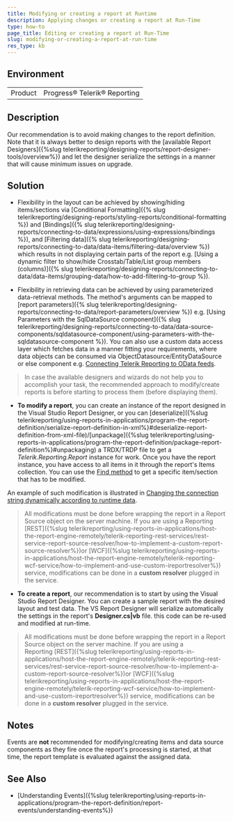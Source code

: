 ```yaml
---
title: Modifying or creating a report at Runtime
description: Applying changes or creating a report at Run-Time
type: how-to
page_title: Editing or creating a report at Run-Time
slug: modifying-or-creating-a-report-at-run-time
res_type: kb
---
```


## Environment

<table>
	<tr>
		<td>Product</td>
		<td>Progress® Telerik® Reporting</td>
	</tr>
</table>

## Description

Our recommendation is to avoid making changes to the report definition. Note that it is always better to design reports with the [available Report Designers]({%slug telerikreporting/designing-reports/report-designer-tools/overview%}) and let the designer serialize the settings in a manner that will cause minimum issues on upgrade.

## Solution

- Flexibility in the layout can be achieved by showing/hiding items/sections via [Conditional Formatting]({% slug telerikreporting/designing-reports/styling-reports/conditional-formatting %}) and [Bindings]({% slug telerikreporting/designing-reports/connecting-to-data/expressions/using-expressions/bindings %}), and [Filtering data]({% slug telerikreporting/designing-reports/connecting-to-data/data-items/filtering-data/overview %}) which results in not displaying certain parts of the report e.g. [Using a dynamic filter to show/hide Crosstab/Table/List group members (columns)]({% slug telerikreporting/designing-reports/connecting-to-data/data-items/grouping-data/how-to-add-filtering-to-group %}).

 - Flexibility in retrieving data can be achieved by using parameterized data-retrieval methods. The method's arguments can be mapped to [report parameters]({% slug telerikreporting/designing-reports/connecting-to-data/report-parameters/overview %}) e.g. [Using Parameters with the SqlDataSource component]({% slug telerikreporting/designing-reports/connecting-to-data/data-source-components/sqldatasource-component/using-parameters-with-the-sqldatasource-component %}). You can also use a custom data access layer which fetches data in a manner fitting your requirements, where data objects can be consumed via ObjectDatasource/EntityDataSource or else component e.g. [Connecting Telerik Reporting to OData feeds](https://www.telerik.com/blogs/connecting-telerik-reporting-to-odata-feeds).

> In case the available designers and wizards do not help you to accomplish your task, the recommended approach to modify/create reports is before starting to process them (before displaying them).

- **To modify a report**, you can create an instance of the report designed in the Visual Studio Report Designer, or you can [deserialize]({%slug telerikreporting/using-reports-in-applications/program-the-report-definition/serialize-report-definition-in-xml%}#deserialize-report-definition-from-xml-file)/[unpackage]({%slug telerikreporting/using-reports-in-applications/program-the-report-definition/package-report-definition%}#unpackaging) a TRDX/TRDP file to get a *Telerik.Reporting.Report* instance for work. Once you have the report instance, you have access to all items in it through the report's Items collection. You can use the [Find method](/api/telerik.reporting.reportitembase.itemcollection.html#collapsible-Telerik_Reporting_ReportItemBase_ItemCollection_Find_System_String_System_Boolean_) to get a specific item/section that has to be modified.
 
An example of such modification is illustrated in [Changing the connection string dynamically according to runtime data](./changing-the-connection-string-dynamically-according-to-runtime-data).

> All modifications must be done before wrapping the report in a Report Source object on the server machine. If you are using a Reporting [REST]({%slug telerikreporting/using-reports-in-applications/host-the-report-engine-remotely/telerik-reporting-rest-services/rest-service-report-source-resolver/how-to-implement-a-custom-report-source-resolver%})or [WCF]({%slug telerikreporting/using-reports-in-applications/host-the-report-engine-remotely/telerik-reporting-wcf-service/how-to-implement-and-use-custom-ireportresolver%}) service, modifications can be done in a **custom resolver** plugged in the service.

- **To create a report**, our recommendation is to start by using the Visual Studio Report Designer. You can create a sample report with the desired layout and test data. The VS Report Designer will serialize automatically the settings in the report's **Designer.cs|vb** file. this code can be re-used and modified at run-time.

> All modifications must be done before wrapping the report in a Report Source object on the server machine. If you are using a Reporting [REST]({%slug telerikreporting/using-reports-in-applications/host-the-report-engine-remotely/telerik-reporting-rest-services/rest-service-report-source-resolver/how-to-implement-a-custom-report-source-resolver%})or [WCF]({%slug telerikreporting/using-reports-in-applications/host-the-report-engine-remotely/telerik-reporting-wcf-service/how-to-implement-and-use-custom-ireportresolver%}) service, modifications can be done in a **custom resolver** plugged in the service.

## Notes

Events are **not** recommended for modifying/creating items and data source components as they fire once the report's processing is started, at that time, the report template is evaluated against the assigned data.

## See Also

* [Understanding Events]({%slug telerikreporting/using-reports-in-applications/program-the-report-definition/report-events/understanding-events%})
